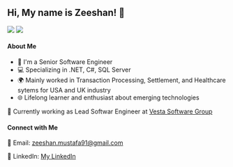 ## Hi, My name is Zeeshan! 👋
[![](https://img.shields.io/badge/-@zeecorleone-%23181717?style=flat-square&logo=github)](https://github.com/zeecorleone)
[![](https://img.shields.io/badge/-Zeeshan%20Mustafa-blue?style=flat-square&logo=Linkedin&logoColor=white&link=https://www.linkedin.com/in/zeeshan-mustafa-07096050/)](https://www.linkedin.com/in/zeeshan-mustafa-07096050/)

#### About Me

- 💼 I'm a Senior Software Engineer
- 💻 Specializing in .NET, C#, SQL Server
- 🌍 Mainly worked in Transaction Processing, Settlement, and Healthcare sytems for USA and UK industry
- 🌐 Lifelong learner and enthusiast about emerging technologies


🏢 Currently working as Lead Softwar Engineer at [Vesta Software Group](https://uk.linkedin.com/company/vesta-software-group)  

#### Connect with Me

📧 Email: zeeshan.mustafa91@gmail.com

🔗 LinkedIn: [My LinkedIn](https://www.linkedin.com/in/zeeshan-mustafa-07096050)  
<!--
**zeecorleone/zeecorleone** is a ✨ _special_ ✨ repository because its `README.md` (this file) appears on your GitHub profile.

Here are some ideas to get you started:

- 🔭 I’m currently working on ...
- 🌱 I’m currently learning ...
- 👯 I’m looking to collaborate on ...
- 🤔 I’m looking for help with ...
- 💬 Ask me about ...
- 📫 How to reach me: ...
- 😄 Pronouns: ...
- ⚡ Fun fact: ...
-->
